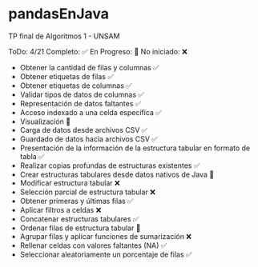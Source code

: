 # pandasEnJava
TP final de Algoritmos 1 - UNSAM

ToDo: 4/21
Completo: ✅
En Progreso: 🚧
No iniciado: ❌

- Obtener la cantidad de filas y columnas ✅
- Obtener etiquetas de filas ✅
- Obtener etiquetas de columnas ✅
- Validar tipos de datos de columnas ✅
- Representación de datos faltantes ✅ 
- Acceso indexado a una celda específica ✅
- Visualización 🚧
- Carga de datos desde archivos CSV ✅
- Guardado de datos hacia archivos CSV ✅
- Presentación de la información de la estructura tabular en formato de tabla ✅
- Realizar copias profundas de estructuras existentes ✅
- Crear estructuras tabulares desde datos nativos de Java 🚧
- Modificar estructura tabular ❌
- Selección parcial de estructura tabular ❌
- Obtener primeras y últimas filas ✅
- Aplicar filtros a celdas ❌
- Concatenar estructuras tabulares ✅
- Ordenar filas de estructura tabular  🚧 
- Agrupar filas y aplicar funciones de sumarización ❌
- Rellenar celdas con valores faltantes (NA) ✅
- Seleccionar aleatoriamente un porcentaje de filas ✅
